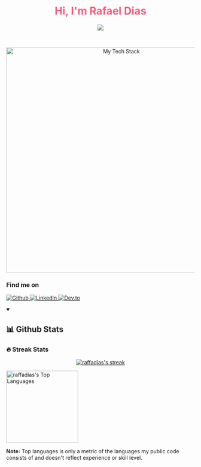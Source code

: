 <p align="center">
  <h1 align="center" style="color:#f75c7e;">Hi, I'm Rafael Dias</h1>
</p>

<p align="center">
    <img src="https://readme-typing-svg.demolab.com/?lines=Full-stack%20%20%20developer;2%2B%20years%20of%20coding%20experience;Always%20learning%20new%20things&font=Fira%20Code&center=true&width=440&height=45&color=f75c7e&vCenter=true&pause=1000&size=22" />
</p>

<br/>
<p align="center">
<img src="https://github-readme-tech-stack.vercel.app/api/cards?title=Tech%20Stack&align=center&titleAlign=center&fontSize=15&showBorder=false&lineHeight=3&lineCount=3&theme=react&gap=4&line1=typescript,typescript,3178C6;javascript,javascript,F7DF1E;react,react,61DAFB;redux,redux,764ABC;&line2=react,react%20native,609bfb;html5,html5,E34F26;css3,css3,1572B6;tailwindcss,tailwindcss,06B6D4;&line3=styledcomponents,styled%20components,DB7093;axios,axios,5A29E4;vite,vite,646CFF;expo,expo,000020;" alt="My Tech Stack" width="600px"/>
</p>

<h3 align="left">Find me on</h3>
<p align="left">
  <a href="https://github.com/raffadias" target="_blank">
    <img alt="Github" src="https://img.shields.io/badge/GitHub-%2312100E.svg?&style=for-the-badge&logo=Github&logoColor=white" />
  </a> 
  <a href="https://www.linkedin.com/in/rafael-ribeiro-dias" target="_blank">
    <img alt="LinkedIn" src="https://img.shields.io/badge/linkedin-%2312100E.svg?&style=for-the-badge&logo=linkedin&logoColor=blue" />
  </a> 
  <a href="https://dev.to/rfl_dias" target="_blank">
    <img alt="Dev.to" src="https://img.shields.io/badge/dev.to-%2312100E.svg?&style=for-the-badge&logo=dev.to&logoColor=white" />
  </a>
</p>

<details open> 
  <summary><h2>📊 Github Stats</h2></summary>

  <h3>🔥 Streak Stats</h3>

  <p align="center">
    <a href="https://github.com/DenverCoder1/github-readme-streak-stats">
      <img title="🔥 Get streak stats for your profile at git.io/streak-stats" alt="raffadias's streak" src="https://streak-stats.demolab.com?user=raffadias&theme=dracula&hide_border=true&border_radius=10&mode=weekly&card_width=800"/>
    </a>
  </p>
  <a href="https://github.com/raffadias/github-readme-stats"><img alt="raffadias's Top Languages" src="https://denvercoder1-github-readme-stats.vercel.app/api/top-langs/?username=raffadias&langs_count=8&layout=compact&card_width=800&theme=dracula&hide_border=true&bg_color=1F222E&title_color=F85D7F&icon_color=79DAFA&hide=Jupyter%20Notebook,Roff" height="192px"/></a>
  <br/>

  <b>Note:</b> Top languages is only a metric of the languages my public code consists of and doesn't reflect experience or skill level.

</details>
